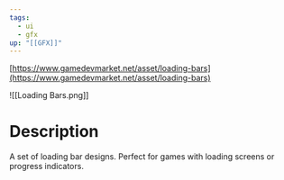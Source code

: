 ```yaml
---
tags:
  - ui
  - gfx
up: "[[GFX]]"
---
```

[https://www.gamedevmarket.net/asset/loading-bars](https://www.gamedevmarket.net/asset/loading-bars)

![[Loading Bars.png]]

# Description
A set of loading bar designs. Perfect for games with loading screens or progress indicators.
